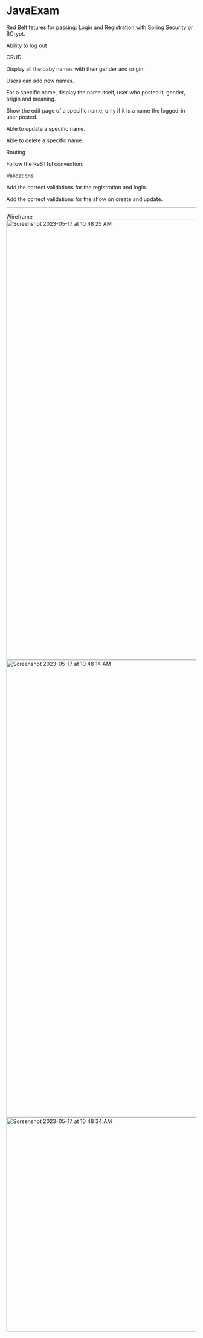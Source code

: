 # JavaExam
Red Belt fetures for passing:
Login and Registration with Spring Security or BCrypt.

Ability to log out

CRUD

Display all the baby names with their gender and origin.

Users can add new names.

For a specific name, display the name itself, user who posted it, gender, origin and meaning.

Show the edit page of a specific name, only if it is a name the logged-in user posted.

Able to update a specific name.

Able to delete a specific name.

Routing

Follow the ReSTful convention.

Validations

Add the correct validations for the registration and login.

Add the correct validations for the show on create and update.
<hr>
Wireframe<img width="1163" alt="Screenshot 2023-05-17 at 10 48 25 AM" src="https://github.com/JordanNitta/JavaExam/assets/108633792/3b456cd6-ef5a-47e6-9b4e-26b2272d975a">

<img width="1209" alt="Screenshot 2023-05-17 at 10 48 14 AM" src="https://github.com/JordanNitta/JavaExam/assets/108633792/7124050a-3618-4147-a7f7-e4f7c9525e2f">
<img width="567" alt="Screenshot 2023-05-17 at 10 48 34 AM" src="https://github.com/JordanNitta/JavaExam/assets/108633792/1709a944-a037-4b1d-9a69-b941d8605c51">
